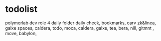 # todolist
polymerlab dev role 4
daily folder daily check, bookmarks, carv zk&linea, galxe spaces, caldera, todo, moca, caldera, galxe, tea, bera, nill, gitmnt , move, babylon,  
